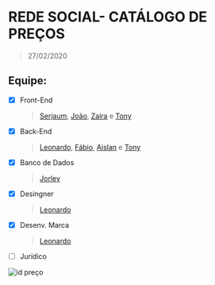 # REDE SOCIAL- CATÁLOGO DE PREÇOS

> 27/02/2020

## Equipe:

- [x] Front-End
  > [Serjaum](), [João](), [Zaira](https://github.com/zaairaag) e [Tony](https://github.com/TonyDev77)

- [x] Back-End
  > [Leonardo](https://github.com/devleonardo), [Fábio](), [Aislan](https://github.com/aislansistemas) e [Tony](https://github.com/TonyDev77)

- [x] Banco de Dados 
  > [Jorley](https://github.com/jorleyhuy)

- [x] Desingner
  > [Leonardo](https://github.com/devleonardo)

- [x] Desenv. Marca
  > [Leonardo](https://github.com/devleonardo)

- [ ] Jurídico






![id preço](https://user-images.githubusercontent.com/46674942/75601238-13af3600-5a98-11ea-9556-7905fade90a3.png)